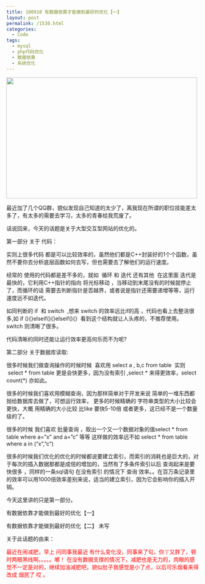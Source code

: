 ```yaml
---
title: 100910 有数据依靠才能做到最好的优化【一】
layout: post
permalink: /1530.html
categories:
  - Code
tags:
  - mysql
  - php代码优化
  - 数据依靠
  - 系统优化
---
```

[<img class="aligncenter size-full wp-image-1427" title="php" src="http://www.80aj.com/wp-content/uploads/2010/08/php.jpg" alt="" width="500" height="317" />][1]

最近加了几个QQ群，貌似发现自己知道的太少了，离我现在所谓的职位技能差太多了，有太多的需要去学习，太多的青春给我荒废了。

话说回来，今天的话题是关于大型交互型网站的优化的。

第一部分 关于 代码：

实则上很多代码 都是可以比较效率的，虽然他们都是C++封装好的1个个函数，虽然不要你去分析底层函数如何去写，但也需要去了解他们的运行速度。

经常的 使用的代码都是差不多的，就如  循环 和 迭代 还有其他  在这里面 迭代是最快的，它利用C++指针的指向 将光标移动 ，当移动到末尾没有的时候就停止了，而循环的话 需要去判断指针是否越界，或者说是指针还需要递增等等，运行速度远不如迭代。

如同判断的 if  和 switch  ,想来 switch 的效率远比if的高 ，代码也看上去整洁很多,如 if (){}elseif(){}elseif(){}  看到这个结构就让人头疼的，不推荐使用。 switch 则清晰了很多。

代码清晰的同时还能让运行效率更高何乐而不为呢?

第二部分 关于数据库读取:

很多时候我们做查询操作的时候时候  喜欢用 select a , b,c from table  实则  select \* from table 更是会快更多，因为没有索引 ,select \* 来得更效率，select count(*) 亦如此。

很多的时候我们喜欢用模糊查询，因为那样简单对于开发来说 简单的一堆东西都抛给数据库去做了，可想运行效率， 更多的时候精确的 字符串类型的大小比较会更快，大概 用精确的大小比较 比like 要快5-10倍 或者更多，这已经不是一个数量级的了。

很多的时候 我们喜欢 批量查询 ，取出一个又一个数据对象的值select \* from table where a=&#8221;x&#8221; and a=&#8221;c&#8221; 等等 这样做的效率远不如 select \* from table where a in (&#8220;x&#8221;,&#8221;c&#8221;)

很多的时候我们优化的优化的时候都说要建立索引，而索引的消耗也是巨大的，对于每次的插入数据那都是成倍的增加的，当然有了多条件索引以后 查询起来是要快很多 ，同样的一条sql语句 在没有索引 的情况下 查询 效率。。在百万条记录里的效率可以用1000倍效率差别来说，适当的建立索引，因为它会影响你的插入开销。

今天这里讲的只是第一部分。

有数据依靠才能做到最好的优化【一】

有数据依靠才能做到最好的优化【二】 未写

关于此话题的由来：

<span style="color: #ff0000;">最近在闹减肥，早上 问同事我最近 有什么变化没，同事来了句，你丫又胖了，顿时两眼黑线啊。。。。。嘟！ 在没有数据支撑的情况下，减肥也是无力的，肉眼的感觉不一定是对的，继续加油减肥吧，貌似肚子我感觉是小了点，以后可乐烟看来得改成 烟民了 哎 。</span>

 [1]: http://www.80aj.com/wp-content/uploads/2010/08/php.jpg